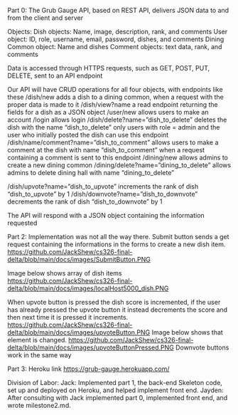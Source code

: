 Part 0:
The Grub Gauge API, based on REST API, delivers JSON data to and from the client and server

Objects:
Dish objects: Name, image, description, rank, and comments
User object: ID, role, username, email, password, dishes, and comments
Dining Common object: Name and dishes
Comment objects: text data, rank, and comments

Data is accessed through HTTPS requests, such as GET, POST, PUT, DELETE, sent to an API endpoint

Our API will have CRUD operations for all four objects, with endpoints like these
/dish/new adds a dish to a dining common, when a request with the proper data is made to it
/dish/view?name a read endpoint returning the fields for a dish as a JSON object
/user/new allows users to make an account
/login allows login
/dish/delete?name=”dish_to_delete” deletes the dish with the name “dish_to_delete” only users with role = admin and the user who initially posted the dish can use this endpoint
/dish/name/comment?name=”dish_to_comment” allows users to make a comment at the dish with name “dish_to_comment” when a request containing a comment is sent to this endpoint
/dining/new allows admins to create a new dining common 
/dining/delete?name=”dining_to_delete” allows admins to delete dining hall with name “dining_to_delete”
<!-- Not sure if this is how upvoting/downvoting should be done -->
/dish/upvote?name=”dish_to_upvote” increments the rank of dish “dish_to_upvote” by 1
/dish/downvote?name=”dish_to_downvote” decrements the rank of dish “dish_to_downvote” by 1


The API will respond with a JSON object containing the information requested


Part 2:
Implementation was not all the way there. 
Submit button sends a get request containing the informations in the forms to create a new dish item.
https://github.com/JackShew/cs326-final-delta/blob/main/docs/images/SubmitButton.PNG

Image below shows array of dish items
https://github.com/JackShew/cs326-final-delta/blob/main/docs/images/localHost5000_dish.PNG

When upvote button is pressed the dish score is incremented, if the user has already pressed the upvote
button it instead decrements the score and then next time it is pressed it increments.
https://github.com/JackShew/cs326-final-delta/blob/main/docs/images/upvoteButton.PNG
Image below shows that element is changed. 
https://github.com/JackShew/cs326-final-delta/blob/main/docs/images/upvoteButtonPressed.PNG
Downvote buttons work in the same way

Part 3:
Heroku link
https://grub-gauge.herokuapp.com/

Division of Labor:
Jack: Implemented part 1, the back-end Skeleton code, set up and deployed on Heroku, and helped implement front end.
Jayden: After consulting with Jack implemented part 0, implemented front end, and wrote milestone2.md. 

